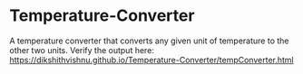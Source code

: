 # Temperature-Converter
A temperature converter that converts any given unit of temperature to the other two units.
Verify the output here:
https://dikshithvishnu.github.io/Temperature-Converter/tempConverter.html
